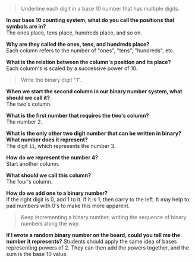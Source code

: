 > Underline each digit in a base 10 number that has multiple digits.

**In our base 10 counting system, what do you call the positions that symbols are in?**<br>
The ones place, tens place, hundreds place, and so on.

**Why are they called the ones, tens, and hundreds place?**<br>
Each column refers to the number of "ones", "tens", "hundreds", etc.

**What is the relation between the column's position and its place?**<br>
Each column's is scaled by a successive power of 10.

> Write the binary digit "1".

**When we start the second column in our binary number system, what should we call it?**<br>
The two's column.

**What is the first number that requires the two's column?**<br>
The number 2.

**What is the only other two digit number that can be written in binary? What number does it represent?**<br>
The digit `11`, which represents the number 3.

**How do we represent the number 4?**<br>
Start another column.

**What should we call this column?**<br>
The four's column.

**How do we add one to a binary number?**<br>
If the right digit is 0, add 1 to it. If it is 1, then carry to the left. It may help to pad numbers with 0's to make this more apparent.

> Keep incrementing a binary number, writing the sequence of binary numbers along the way.

**If I wrote a random binary number on the board, could you tell me the number it represents?**
Students should apply the same idea of bases representing powers of 2. They can then add the powers together, and the sum is the base 10 value.

